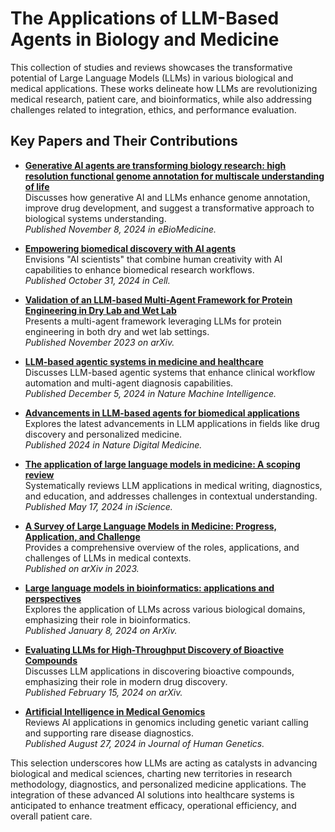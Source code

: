 # The Applications of LLM-Based Agents in Biology and Medicine

This collection of studies and reviews showcases the transformative potential of Large Language Models (LLMs) in various biological and medical applications. These works delineate how LLMs are revolutionizing medical research, patient care, and bioinformatics, while also addressing challenges related to integration, ethics, and performance evaluation.

## Key Papers and Their Contributions

- **[Generative AI agents are transforming biology research: high resolution functional genome annotation for multiscale understanding of life](https://www.thelancet.com/journals/ebiom/article/PIIS2352-3964(24)00482-1/fulltext)**  
  Discusses how generative AI and LLMs enhance genome annotation, improve drug development, and suggest a transformative approach to biological systems understanding.  
  *Published November 8, 2024 in eBioMedicine.*

- **[Empowering biomedical discovery with AI agents](https://doi.org/10.1016/j.cell.2024.09.022)**  
  Envisions "AI scientists" that combine human creativity with AI capabilities to enhance biomedical research workflows.  
  *Published October 31, 2024 in Cell.*

- **[Validation of an LLM-based Multi-Agent Framework for Protein Engineering in Dry Lab and Wet Lab](https://arxiv.org/abs/2411.06029v1)**  
  Presents a multi-agent framework leveraging LLMs for protein engineering in both dry and wet lab settings.  
  *Published November 2023 on arXiv.*

- **[LLM-based agentic systems in medicine and healthcare](https://doi.org/10.1038/s42256-024-00944-1)**  
  Discusses LLM-based agentic systems that enhance clinical workflow automation and multi-agent diagnosis capabilities.  
  *Published December 5, 2024 in Nature Machine Intelligence.*

- **[Advancements in LLM-based agents for biomedical applications](https://www.nature.com/articles/s41746-024-01083-y.pdf)**  
  Explores the latest advancements in LLM applications in fields like drug discovery and personalized medicine.  
  *Published 2024 in Nature Digital Medicine.*

- **[The application of large language models in medicine: A scoping review](https://doi.org/10.1016/j.isci.2024.109713)**  
  Systematically reviews LLM applications in medical writing, diagnostics, and education, and addresses challenges in contextual understanding.  
  *Published May 17, 2024 in iScience.*

- **[A Survey of Large Language Models in Medicine: Progress, Application, and Challenge](https://arxiv.org/abs/2311.05112)**  
  Provides a comprehensive overview of the roles, applications, and challenges of LLMs in medical contexts.  
  *Published on arXiv in 2023.*

- **[Large language models in bioinformatics: applications and perspectives](https://pmc.ncbi.nlm.nih.gov/articles/PMC10802675/)**  
  Explores the application of LLMs across various biological domains, emphasizing their role in bioinformatics.  
  *Published January 8, 2024 on ArXiv.*

- **[Evaluating LLMs for High-Throughput Discovery of Bioactive Compounds](https://arxiv.org/pdf/2402.13714)**  
  Discusses LLM applications in discovering bioactive compounds, emphasizing their role in modern drug discovery.  
  *Published February 15, 2024 on arXiv.*

- **[Artificial Intelligence in Medical Genomics](https://www.nature.com/articles/s10038-024-01282-1)**  
  Reviews AI applications in genomics including genetic variant calling and supporting rare disease diagnostics.  
  *Published August 27, 2024 in Journal of Human Genetics.*

This selection underscores how LLMs are acting as catalysts in advancing biological and medical sciences, charting new territories in research methodology, diagnostics, and personalized medicine applications. The integration of these advanced AI solutions into healthcare systems is anticipated to enhance treatment efficacy, operational efficiency, and overall patient care.
